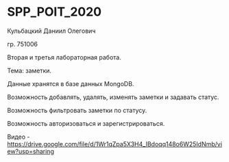 # SPP_POIT_2020
Кульбацкий Даниил Олегович

гр. 751006

Вторая и третья лабораторная работа.

Тема: заметки.

Данные хранятся в базе данных MongoDB.

Возможность добавлять, удалять, изменять заметки и задавать статус.

Возможность фильтровать заметки по статусу.

Возможность авторизоваться и зарегистрироваться.

Видео - https://drive.google.com/file/d/1Wr1qZpa5X3H4_IBdoqq148o6W25IdNmb/view?usp=sharing
